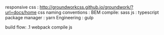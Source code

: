 responsive css : http://groundworkcss.github.io/groundwork/?url=docs/home
css naming conventions : BEM  compile: sass
js : typescript
package manager : yarn
Engineering : gulp


build flow:
    .1 webpack compile js
